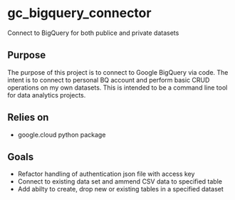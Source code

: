 # gc_bigquery_connector
Connect to BigQuery for both publice and private datasets

## Purpose
The purpose of this project is to connect to Google BigQuery via code. The intent is to connect to personal BQ account and perform basic CRUD operations on my own datasets. This is intended to be a command line tool for data analytics projects.

## Relies on
* google.cloud python package

## Goals
* Refactor handling of authentication json file with access key
* Connect to existing data set and ammend CSV data to specified table
* Add abilty to create, drop new or existing tables in a specified dataset
